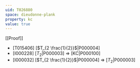 ```yaml
---
uid: T026880
space: dieudonne-plank
property: kc
value: true
---
```

[[Proof]]

* [T015406] [$T_{2 \frac{1}{2}}$|P000004]
* [I000228] [$T_2$|P000003] => [KC|P000100]
* [I000032] [$T_{2 \frac{1}{2}}$|P000004] => [$T_2$|P000003]

